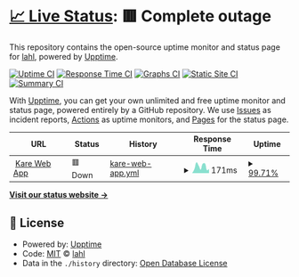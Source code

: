 # [📈 Live Status](https://lahl.github.io/monitor-de-sitios): <!--live status--> **🟥 Complete outage**

This repository contains the open-source uptime monitor and status page for [lahl](https://lahl.github.io/monitor-de-sitios), powered by [Upptime](https://github.com/upptime/upptime).

[![Uptime CI](https://github.com/lahl/monitor-de-sitios/workflows/Uptime%20CI/badge.svg)](https://github.com/lahl/monitor-de-sitios/actions?query=workflow%3A%22Uptime+CI%22)
[![Response Time CI](https://github.com/lahl/monitor-de-sitios/workflows/Response%20Time%20CI/badge.svg)](https://github.com/lahl/monitor-de-sitios/actions?query=workflow%3A%22Response+Time+CI%22)
[![Graphs CI](https://github.com/lahl/monitor-de-sitios/workflows/Graphs%20CI/badge.svg)](https://github.com/lahl/monitor-de-sitios/actions?query=workflow%3A%22Graphs+CI%22)
[![Static Site CI](https://github.com/lahl/monitor-de-sitios/workflows/Static%20Site%20CI/badge.svg)](https://github.com/lahl/monitor-de-sitios/actions?query=workflow%3A%22Static+Site+CI%22)
[![Summary CI](https://github.com/lahl/monitor-de-sitios/workflows/Summary%20CI/badge.svg)](https://github.com/lahl/monitor-de-sitios/actions?query=workflow%3A%22Summary+CI%22)

With [Upptime](https://upptime.js.org), you can get your own unlimited and free uptime monitor and status page, powered entirely by a GitHub repository. We use [Issues](https://github.com/lahl/monitor-de-sitios/issues) as incident reports, [Actions](https://github.com/lahl/monitor-de-sitios/actions) as uptime monitors, and [Pages](https://lahl.github.io/monitor-de-sitios) for the status page.

<!--start: status pages-->
<!-- This summary is generated by Upptime (https://github.com/upptime/upptime) -->
<!-- Do not edit this manually, your changes will be overwritten -->
<!-- prettier-ignore -->
| URL | Status | History | Response Time | Uptime |
| --- | ------ | ------- | ------------- | ------ |
| <img alt="" src="https://icons.duckduckgo.com/ip3/app.doyoukare.com.ico" height="13"> [Kare Web App](https://app.doyoukare.com) | 🟥 Down | [kare-web-app.yml](https://github.com/lahl/monitor-de-sitios/commits/HEAD/history/kare-web-app.yml) | <details><summary><img alt="Response time graph" src="./graphs/kare-web-app/response-time-week.png" height="20"> 171ms</summary><br><a href="https://lahl.github.io/monitor-de-sitios/history/kare-web-app"><img alt="Response time 443" src="https://img.shields.io/endpoint?url=https%3A%2F%2Fraw.githubusercontent.com%2Flahl%2Fmonitor-de-sitios%2FHEAD%2Fapi%2Fkare-web-app%2Fresponse-time.json"></a><br><a href="https://lahl.github.io/monitor-de-sitios/history/kare-web-app"><img alt="24-hour response time 108" src="https://img.shields.io/endpoint?url=https%3A%2F%2Fraw.githubusercontent.com%2Flahl%2Fmonitor-de-sitios%2FHEAD%2Fapi%2Fkare-web-app%2Fresponse-time-day.json"></a><br><a href="https://lahl.github.io/monitor-de-sitios/history/kare-web-app"><img alt="7-day response time 171" src="https://img.shields.io/endpoint?url=https%3A%2F%2Fraw.githubusercontent.com%2Flahl%2Fmonitor-de-sitios%2FHEAD%2Fapi%2Fkare-web-app%2Fresponse-time-week.json"></a><br><a href="https://lahl.github.io/monitor-de-sitios/history/kare-web-app"><img alt="30-day response time 1084" src="https://img.shields.io/endpoint?url=https%3A%2F%2Fraw.githubusercontent.com%2Flahl%2Fmonitor-de-sitios%2FHEAD%2Fapi%2Fkare-web-app%2Fresponse-time-month.json"></a><br><a href="https://lahl.github.io/monitor-de-sitios/history/kare-web-app"><img alt="1-year response time 443" src="https://img.shields.io/endpoint?url=https%3A%2F%2Fraw.githubusercontent.com%2Flahl%2Fmonitor-de-sitios%2FHEAD%2Fapi%2Fkare-web-app%2Fresponse-time-year.json"></a></details> | <details><summary><a href="https://lahl.github.io/monitor-de-sitios/history/kare-web-app">99.71%</a></summary><a href="https://lahl.github.io/monitor-de-sitios/history/kare-web-app"><img alt="All-time uptime 99.72%" src="https://img.shields.io/endpoint?url=https%3A%2F%2Fraw.githubusercontent.com%2Flahl%2Fmonitor-de-sitios%2FHEAD%2Fapi%2Fkare-web-app%2Fuptime.json"></a><br><a href="https://lahl.github.io/monitor-de-sitios/history/kare-web-app"><img alt="24-hour uptime 100.00%" src="https://img.shields.io/endpoint?url=https%3A%2F%2Fraw.githubusercontent.com%2Flahl%2Fmonitor-de-sitios%2FHEAD%2Fapi%2Fkare-web-app%2Fuptime-day.json"></a><br><a href="https://lahl.github.io/monitor-de-sitios/history/kare-web-app"><img alt="7-day uptime 99.71%" src="https://img.shields.io/endpoint?url=https%3A%2F%2Fraw.githubusercontent.com%2Flahl%2Fmonitor-de-sitios%2FHEAD%2Fapi%2Fkare-web-app%2Fuptime-week.json"></a><br><a href="https://lahl.github.io/monitor-de-sitios/history/kare-web-app"><img alt="30-day uptime 99.83%" src="https://img.shields.io/endpoint?url=https%3A%2F%2Fraw.githubusercontent.com%2Flahl%2Fmonitor-de-sitios%2FHEAD%2Fapi%2Fkare-web-app%2Fuptime-month.json"></a><br><a href="https://lahl.github.io/monitor-de-sitios/history/kare-web-app"><img alt="1-year uptime 99.72%" src="https://img.shields.io/endpoint?url=https%3A%2F%2Fraw.githubusercontent.com%2Flahl%2Fmonitor-de-sitios%2FHEAD%2Fapi%2Fkare-web-app%2Fuptime-year.json"></a></details>

<!--end: status pages-->

[**Visit our status website →**](https://lahl.github.io/monitor-de-sitios)

## 📄 License

- Powered by: [Upptime](https://github.com/upptime/upptime)
- Code: [MIT](./LICENSE) © [lahl](https://lahl.github.io/monitor-de-sitios)
- Data in the `./history` directory: [Open Database License](https://opendatacommons.org/licenses/odbl/1-0/)
